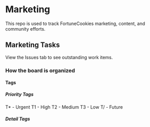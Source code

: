 # Marketing
This repo is used to track FortuneCookies marketing, content, and community efforts.

## Marketing Tasks
View the Issues tab to see outstanding work items.

### How the board is organized

#### Tags

##### Priority Tags
T* - Urgent
T1 - High
T2 - Medium
T3 - Low
T/ - Future

##### Detail Tags
